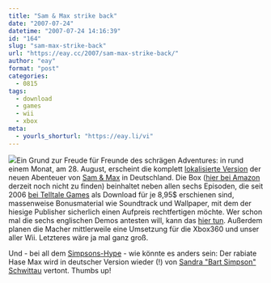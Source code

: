 ```yaml
---
title: "Sam & Max strike back"
date: "2007-07-24"
datetime: "2007-07-24 14:16:39"
id: "164"
slug: "sam-max-strike-back"
url: "https://eay.cc/2007/sam-max-strike-back/"
author: "eay"
format: "post"
categories:
  - 0815
tags:
  - download
  - games
  - wii
  - xbox
meta:
  - yourls_shorturl: "https://eay.li/vi"
---
```


![](/uploads/2007/sandm.gif)Ein Grund zur Freude für Freunde des schrägen Adventures: in rund einem Monat, am 28. August, erscheint die komplett [lokalisierte Version](http://www.adventurecompanygames.com/tac/sam_and_max/index_ger.php) der neuen Abenteuer von [Sam & Max](http://en.wikipedia.org/wiki/Sam_&_Max) in Deutschland. Die Box ([hier bei Amazon](http://www.amazon.de/gp/redirect.html?ie=utf8mb4&location=http%3A%2F%2Fwww.amazon.de%2Fs%3Fie%3Dutf8mb4%26tag%3Dfirefox-de-21%26index%3Dblended%26link%255Fcode%3Dqs%26field-keywords%3Dsam%2520%2526%2520max%26sourceid%3DMozilla-search&site-redirect=de&tag=eayznet-21&linkCode=ur2&camp=1638&creative=6742) derzeit noch nicht zu finden) beinhaltet neben allen sechs Episoden, die seit 2006 [bei Telltale Games](http://www.telltalegames.com/samandmax) als Download für je 8,95$ erschienen sind, massenweise Bonusmaterial wie Soundtrack und Wallpaper, mit dem der hiesige Publisher sicherlich einen Aufpreis rechtfertigen möchte. Wer schon mal die sechs englischen Demos antesten will, kann das [hier tun](http://www.telltalegames.com/samandmax). Außerdem planen die Macher mittlerweile eine Umsetzung für die Xbox360 und unser aller Wii. Letzteres wäre ja mal ganz groß.

Und - bei all dem [Simpsons-Hype](//eay.cc/tag/simpsons) - wie könnte es anders sein: Der rabiate Hase Max wird in deutscher Version wieder (!) von [Sandra "Bart Simpson" Schwittau](http://de.wikipedia.org/wiki/Sandra_Schwittau) vertont. Thumbs up!
